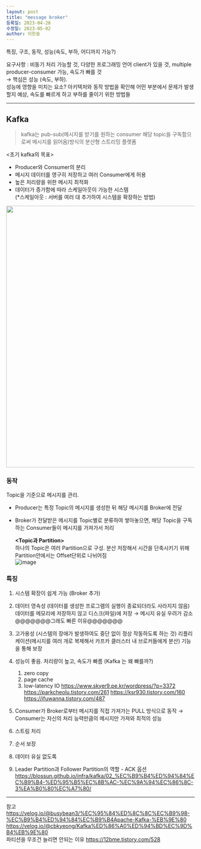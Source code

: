 ```yaml
---
layout: post
title: "message broker"
등록일: 2023-04-28
수정일: 2023-05-02
author: 이한솔
---
```


특징, 구조, 동작, 성능(속도, 부하, 어디까지 가능?)

요구사항 : 비동기 처리 가능할 것, 다양한 프로그래밍 언어 client가 있을 것, multiple producer-consumer 가능, 속도가 빠를 것    
→ 핵심은 성능 (속도, 부하).    
성능에 영향을 미치는 요소? 아키텍처와 동작 방법을 확인해 어떤 부분에서 문제가 발생할지 예상, 속도를 빠르게 하고 부하를 줄이기 위한 방법들    

---

## **Kafka**    
> kafka는 pub-sub(메시지를 받기를 원하는 consumer 해당 topic을 구독함으로써 메시지를 읽어옴)방식의 분산형 스트리밍 플랫폼    

<초기 kafka의 목표>
- Producer와 Consumer의 분리
- 메시지 데이터를 영구히 저장하고 여러 Consumer에게 허용
- 높은 처리량을 위한 메시지 최적화
- 데이터가 증가함에 따라 스케일아웃이 가능한 시스템    
(*스케일아웃 : 서버를 여러 대 추가하여 시스템을 확장하는 방법)

<img src="https://user-images.githubusercontent.com/109563345/235531340-bc045761-0c29-4859-a993-0d5796f559c3.png" width="700">

### **동작**    
Topic을 기준으로 메시지를 관리.    
- Producer는 특정 Topic의 메시지를 생성한 뒤 해당 메시지를 Broker에 전달    
- Broker가 전달받은 메시지를 Topic별로 분류하여 쌓아놓으면, 해당 Topic을 구독하는 Consumer들이 메시지를 가져가서 처리    

  **<Topic과 Partition>**    
  하나의 Topic은 여러 Partition으로 구성. 분산 저장해서 시간을 단축시키기 위해        
  Partition안에서는 Offset단위로 나뉘어짐    
  ![image](https://user-images.githubusercontent.com/109563345/235552672-0dfc0d4c-d7c3-4c60-9701-bc2224f81a50.png)


### **특징**    
1. 시스템 확장이 쉽게 가능 (Broker 추가)    
2. 데이터 영속성 (데이터를 생성한 프로그램의 실행이 종료되더라도 사라지지 않음)     
데이터를 메모리에 저장하지 않고 디스크(파일)에 저장 → 메시지 유실 우려가 감소    
@@@@@@@그래도 빠른 이유@@@@@@@
3. 고가용성 (시스템의 장애가 발생하여도 중단 없이 정상 작동하도록 하는 것)
리플리케이션(메시지를 여러 개로 복제해서 카프카 클러스터 내 브로커들에게 분산) 기능을 통해 보장    
4. 성능이 좋음. 처리량이 높고, 속도가 빠름 (Kafka 는 왜 빠를까?)    
    1. zero copy
    2. page cache
    3. low-latency IO
    https://www.skyer9.pe.kr/wordpress/?p=3372    
    https://parkcheolu.tistory.com/261
    https://ksr930.tistory.com/160    
    https://ifuwanna.tistory.com/487    

5. Consumer가 Broker로부터 메시지를 직접 가져가는 PULL 방식으로 동작 → Consumer는 자신의 처리 능력만큼의 메시지만 가져와 최적의 성능    
6. 스트림 처리    
7. 순서 보장    
8. 데이터 유실 없도록    
9. Leader Partition과 Follower Partition의 역할 - ACK 옵션 <https://blossun.github.io/infra/kafka/02_%EC%B9%B4%ED%94%84%EC%B9%B4-%ED%95%B5%EC%8B%AC-%EC%9A%94%EC%86%8C-3%EA%B0%80%EC%A7%80/>    

---
참고    
<https://velog.io/@busybean3/%EC%95%84%ED%8C%8C%EC%B9%98-%EC%B9%B4%ED%94%84%EC%B9%B4Apache-Kafka-%EB%9E%80>
<https://velog.io/@cbkyeong/Kafka%ED%86%A0%ED%94%BD%EC%9D%B4%EB%9E%80>    
파티션을 무조건 늘리면 안되는 이유 <https://12bme.tistory.com/528>    

